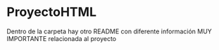 # ProyectoHTML

Dentro de la carpeta hay otro README con diferente información MUY IMPORTANTE relacionada al proyecto
